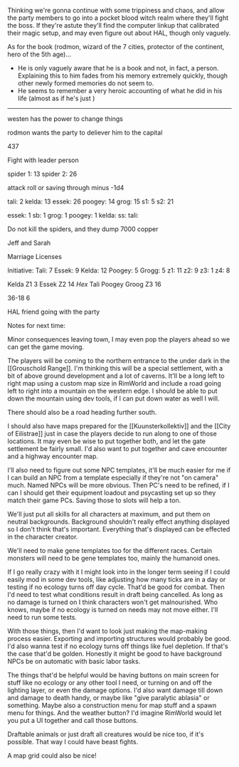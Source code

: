 Thinking we're gonna continue with some trippiness and chaos, and allow the party members to go into a pocket blood witch realm where they'll fight the boss. If they're astute they'll find the computer linkup that calibrated their magic setup, and may even figure out about HAL, though only vaguely.

As for the book (rodmon, wizard of the 7 cities, protector of the continent, hero of the 5th age)...

- He is only vaguely aware that he is a book and not, in fact, a person. Explaining this to him fades from his memory extremely quickly, though other newly formed memories do not seem to.
- He seems to remember a very heroic accounting of what he did in his life (almost as if he's just )

---
westen has the power to change things

rodmon wants the party to deliever him to the capital

437

Fight with leader person

spider 1: 13
spider 2: 26

attack roll or saving through minus -1d4

tali: 2
kelda: 13
essek: 26
poogey: 14
grog: 15
s1: 5
s2: 21

essek: 1
sb: 1
grog: 1
poogey: 1
kelda:
ss:
tali:

Do not kill the spiders, and they dump 7000 copper

Jeff and Sarah

Marriage Licenses

Initiative:
Tali: 7
Essek: 9
Kelda: 12
Poogey: 5
Grogg: 5
z1: 11
z2: 9
z3: 1
z4: 8

Kelda
Z1 3
Essek
Z2 14 *Hex*
Tali
Poogey
Groog
Z3 16

36-18
6

HAL friend going with the party

Notes for next time:

Minor consequences leaving town, I may even pop the players ahead so we can get the game moving.

The players will be coming to the northern entrance to the under dark in the [[Grouschold Range]]. I'm thinking this will be a special settlement, with a bit of above ground development and a lot of caverns. It'll be a long left to right map using a custom map size in RimWorld and include a road going left to right into a mountain on the western edge. I should be able to put down the mountain using dev tools, if I can put down water as well I will.

There should also be a road heading further south.

I should also have maps prepared for the [[Kuunsterkollektiv]] and the [[City of Eilistrae]] just in case the players decide to run along to one of those locations. It may even be wise to put together both, and let the gate settlement be fairly small. I'd also want to put together and cave encounter and a highway encounter map.

I'll also need to figure out some NPC templates, it'll be much easier for me if I can build an NPC from a template especially if they're not "on camera" much. Named NPCs will be more obvious. Then PC's need to be refined, if I can I should get their equipment loadout and psycasting set up so they match their game PCs. Saving those to slots will help a ton.

We'll just put all skills for all characters at maximum, and put them on neutral backgrounds. Background shouldn't really effect anything displayed so I don't think that's important. Everything that's displayed can be effected in the character creator.

We'll need to make gene templates too for the different races. Certain monsters will need to be gene templates too, mainly the humanoid ones.

If I go really crazy with it I might look into in the longer term seeing if I could easily mod in some dev tools, like adjusting how many ticks are in a day or testing if no ecology turns off day cycle. That'd be good for combat. Then I'd need to test what conditions result in draft being cancelled. As long as no damage is turned on I think characters won't get malnourished. Who knows, maybe if no ecology is turned on needs may not move either. I'll need to run some tests.

With those things, then I'd want to look just making the map-making process easier. Exporting and importing structures would probably be good. I'd also wanna test if no ecology turns off things like fuel depletion. If that's the case that'd be golden. Honestly it might be good to have background NPCs be on automatic with basic labor tasks.

The things that'd be helpful would be having buttons on main screen for stuff like no ecology or any other tool I need, or turning on and off the lighting layer, or even the damage options. I'd also want damage till down and damage to death handy, or maybe like "give paralytic ablasia" or something. Maybe also a construction menu for map stuff and a spawn menu for things. And the weather button? I'd imagine RimWorld would let you put a UI together and call those buttons.

Draftable animals or just draft all creatures would be nice too, if it's possible. That way I could have beast fights.

A map grid could also be nice!